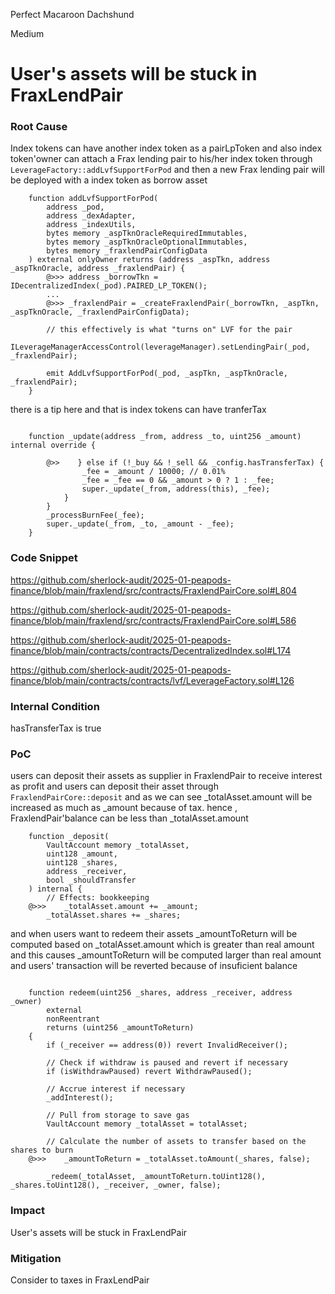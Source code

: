 Perfect Macaroon Dachshund

Medium

# User's assets will be stuck in FraxLendPair

### Root Cause

Index tokens can have another index token as a pairLpToken and also index token'owner can attach a Frax lending pair to his/her index token through `LeverageFactory::addLvfSupportForPod` and then a new Frax lending pair will be deployed with a index token as borrow asset

```solidity
    function addLvfSupportForPod(
        address _pod,
        address _dexAdapter,
        address _indexUtils,
        bytes memory _aspTknOracleRequiredImmutables,
        bytes memory _aspTknOracleOptionalImmutables,
        bytes memory _fraxlendPairConfigData
    ) external onlyOwner returns (address _aspTkn, address _aspTknOracle, address _fraxlendPair) {
        @>>> address _borrowTkn = IDecentralizedIndex(_pod).PAIRED_LP_TOKEN();
        ...
        @>>> _fraxlendPair = _createFraxlendPair(_borrowTkn, _aspTkn, _aspTknOracle, _fraxlendPairConfigData);

        // this effectively is what "turns on" LVF for the pair
        ILeverageManagerAccessControl(leverageManager).setLendingPair(_pod, _fraxlendPair);

        emit AddLvfSupportForPod(_pod, _aspTkn, _aspTknOracle, _fraxlendPair);
    }
```

there is a tip here and that is index tokens can have tranferTax

```solidity

    function _update(address _from, address _to, uint256 _amount) internal override {

        @>>    } else if (!_buy && !_sell && _config.hasTransferTax) {
                _fee = _amount / 10000; // 0.01%
                _fee = _fee == 0 && _amount > 0 ? 1 : _fee;
                super._update(_from, address(this), _fee);
            }
        }
        _processBurnFee(_fee);
        super._update(_from, _to, _amount - _fee);
    }
```

### Code Snippet

https://github.com/sherlock-audit/2025-01-peapods-finance/blob/main/fraxlend/src/contracts/FraxlendPairCore.sol#L804

https://github.com/sherlock-audit/2025-01-peapods-finance/blob/main/fraxlend/src/contracts/FraxlendPairCore.sol#L586

https://github.com/sherlock-audit/2025-01-peapods-finance/blob/main/contracts/contracts/DecentralizedIndex.sol#L174

https://github.com/sherlock-audit/2025-01-peapods-finance/blob/main/contracts/contracts/lvf/LeverageFactory.sol#L126

### Internal Condition

hasTransferTax is true

### PoC

users can deposit their assets as supplier in FraxlendPair to receive interest as profit and users can deposit their asset through `FraxlendPairCore::deposit` and as we can see _totalAsset.amount will be increased as much as _amount because of tax. hence , FraxlendPair'balance
can be less than _totalAsset.amount

```solidity
    function _deposit(
        VaultAccount memory _totalAsset,
        uint128 _amount,
        uint128 _shares,
        address _receiver,
        bool _shouldTransfer
    ) internal {
        // Effects: bookkeeping
    @>>>    _totalAsset.amount += _amount;
        _totalAsset.shares += _shares;

```

and when users want to redeem their assets _amountToReturn will be computed based on _totalAsset.amount which is greater than real amount and this causes
_amountToReturn will be computed larger than real amount and users' transaction will be reverted because of insuficient balance

```solidity

    function redeem(uint256 _shares, address _receiver, address _owner)
        external
        nonReentrant
        returns (uint256 _amountToReturn)
    {
        if (_receiver == address(0)) revert InvalidReceiver();

        // Check if withdraw is paused and revert if necessary
        if (isWithdrawPaused) revert WithdrawPaused();

        // Accrue interest if necessary
        _addInterest();

        // Pull from storage to save gas
        VaultAccount memory _totalAsset = totalAsset;

        // Calculate the number of assets to transfer based on the shares to burn
    @>>>    _amountToReturn = _totalAsset.toAmount(_shares, false);

        _redeem(_totalAsset, _amountToReturn.toUint128(), _shares.toUint128(), _receiver, _owner, false);
```

### Impact

User's assets will be stuck in FraxLendPair

### Mitigation

Consider to taxes in FraxLendPair
